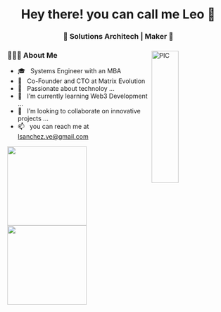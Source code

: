 <h1 align="center">Hey there! you can call me Leo 👋</h1>
<h3 align="center">🚀 Solutions Architech | Maker 🚀</h3>
<div>
<img width = "35%" align="right" alt="PIC" height="300px" src="https://www.pngitem.com/pimgs/m/4-42822_apple-tv-copy-developer-illustration-png-transparent-png.png" />
<div align="left"> 
  <h3> 👨🏻‍💻 About Me </h3>

- 🎓 &nbsp; Systems Engineer with an MBA
- 💼 &nbsp; Co-Founder and CTO at Matrix Evolution
- 👀 &nbsp; Passionate about technoloy ...
- 🌱 &nbsp; I’m currently learning Web3 Development ...
- 💞️ &nbsp; I’m looking to collaborate on innovative projects ...
- 📫 &nbsp; you can reach me at lsanchez.ve@gmail.com
  
</div>
  
<!---
ldsanchez/ldsanchez is a ✨ special ✨ repository because its `README.md` (this file) appears on your GitHub profile.
You can click the Preview link to take a look at your changes.
--->

<a href="https://github.com/ldsanchez">
  <img height="180em" src="https://github-readme-stats.vercel.app/api?username=ldsanchez&show_icons=true" />
  <img height="180em" src="https://github-readme-stats.vercel.app/api/top-langs/?username=ldsanchez&layout=compact" />
</a>
